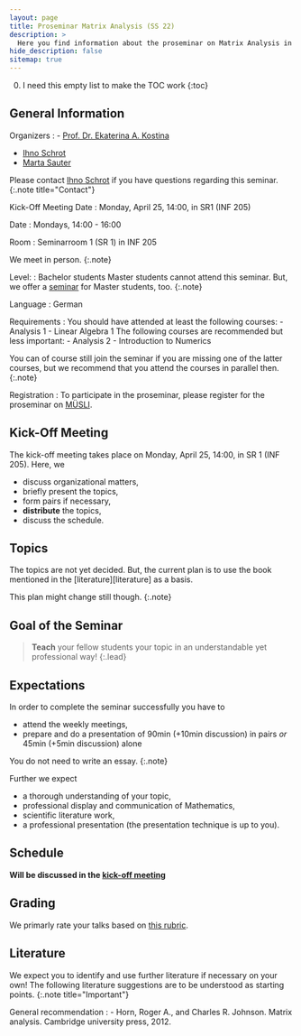 ```yaml
---
layout: page
title: Proseminar Matrix Analysis (SS 22)
description: >
  Here you find information about the proseminar on Matrix Analysis in the summer term 2022.
hide_description: false
sitemap: true
---
```


<!-- invert_sidebar: true -->

0. I need this empty list to make the TOC work
{:toc}

## General Information

Organizers
: - [Prof. Dr. Ekaterina A. Kostina][ekaterina]
  - [Ihno Schrot][ihno]
  - [Marta Sauter][marta]
  
  Please contact [Ihno Schrot][ihno] if you have questions regarding this seminar.
  {:.note title="Contact"}

Kick-Off Meeting Date
: Monday, April 25, 14:00, in SR1 (INF 205)

Date
: Mondays, 14:00 - 16:00

Room
: Seminarroom 1 (SR 1) in INF 205 
  
  We meet in person.
  {:.note}

Level:
: Bachelor students
  Master students cannot attend this seminar. But, we offer a [seminar][sem] for Master students, too.
  {:.note}

Language
: German

Requirements
: You should have attended at least the following courses:
    - Analysis 1
    - Linear Algebra 1
  The following courses are recommended but less important:
    - Analysis 2
    - Introduction to Numerics

  You can of course still join the seminar if you are missing one of the latter courses, but we recommend that you attend the courses in parallel then.
  {:.note}
  
Registration
: To participate in the proseminar, please register for the proseminar on [MÜSLI][muesli].

## Kick-Off Meeting
The kick-off meeting takes place on Monday, April 25, 14:00, in SR 1 (INF 205). Here, we 
  - discuss organizational matters,
  - briefly present the topics,
  - form pairs if necessary,
  - **distribute** the topics,
  - discuss the schedule.

## Topics

The topics are not yet decided. But, the current plan is to use the book mentioned in the [literature][literature] as a basis.

This plan might change still though.
{:.note}

## Goal of the Seminar
> **Teach** your fellow students your topic in an understandable yet professional way!
{:.lead}

## Expectations
In order to complete the seminar successfully you have to
  - attend the weekly meetings,
  - prepare and do a presentation of 90min (+10min discussion) in pairs *or* 45min (+5min discussion) alone

You do not need to write an essay.
{:.note}

Further we expect
  - a thorough understanding of your topic,
  - professional display and communication of Mathematics,
  - scientific literature work,
  - a professional presentation (the presentation technique is up to you).

## Schedule

**Will be discussed in the [kick-off meeting][kom]**

## Grading

We primarly rate your talks based on [this rubric][rubric].

## Literature 

We expect you to identify and use further literature if necessary on your own! The following literature suggestions are to be understood as starting points.
{:.note title="Important"}

General recommendation
:   - Horn, Roger A., and Charles R. Johnson. Matrix analysis. Cambridge university press, 2012.

[kom]: #kick-off-meeting
[sem]: ss22/seminar.md
[ekaterina]: mailto:ekaterina(dot)kostina(at)iwr(dot)uni-heidelberg(dot)de
[ihno]: mailto:ihno(dot)schrot(at)uni-heidelberg(dot)de
[marta]: mailto:marta(dot)sauter(at)iwr(dot)uni-heidelberg(dot)de
[muesli]: https://muesli.mathi.uni-heidelberg.de/lecture/view/1506
[rubric]: https://www.bsu.edu/-/media/www/departmentalcontent/math/pdfs/cp%20rubric.pdf?la=en

